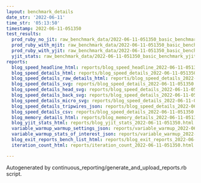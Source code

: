 ```yaml
---
layout: benchmark_details
date_str: '2022-06-11'
time_str: '05:13:50'
timestamp: 2022-06-11-051350
test_results:
  prod_ruby_no_jit: raw_benchmark_data/2022-06-11-051350_basic_benchmark_prod_ruby_no_jit.json
  prod_ruby_with_mjit: raw_benchmark_data/2022-06-11-051350_basic_benchmark_prod_ruby_with_mjit.json
  prod_ruby_with_yjit: raw_benchmark_data/2022-06-11-051350_basic_benchmark_prod_ruby_with_yjit.json
  yjit_stats: raw_benchmark_data/2022-06-11-051350_basic_benchmark_yjit_stats.json
reports:
  blog_speed_headline_html: reports/blog_speed_headline_2022-06-11-051350.html
  blog_speed_details_html: reports/blog_speed_details_2022-06-11-051350.html
  blog_speed_details_raw_details_html: reports/blog_speed_details_2022-06-11-051350.raw_details.html
  blog_speed_details_svg: reports/blog_speed_details_2022-06-11-051350.svg
  blog_speed_details_head_svg: reports/blog_speed_details_2022-06-11-051350.head.svg
  blog_speed_details_back_svg: reports/blog_speed_details_2022-06-11-051350.back.svg
  blog_speed_details_micro_svg: reports/blog_speed_details_2022-06-11-051350.micro.svg
  blog_speed_details_tripwires_json: reports/blog_speed_details_2022-06-11-051350.tripwires.json
  blog_speed_details_csv: reports/blog_speed_details_2022-06-11-051350.csv
  blog_memory_details_html: reports/blog_memory_details_2022-06-11-051350.html
  blog_yjit_stats_html: reports/blog_yjit_stats_2022-06-11-051350.html
  variable_warmup_warmup_settings_json: reports/variable_warmup_2022-06-11-051350.warmup_settings.json
  variable_warmup_stats_of_interest_json: reports/variable_warmup_2022-06-11-051350.stats_of_interest.json
  blog_exit_reports_bench_list_html: reports/blog_exit_reports_2022-06-11-051350.bench_list.html
  iteration_count_html: reports/iteration_count_2022-06-11-051350.html

---
```

Autogenerated by continuous_reporting/generate_and_upload_reports.rb script.
